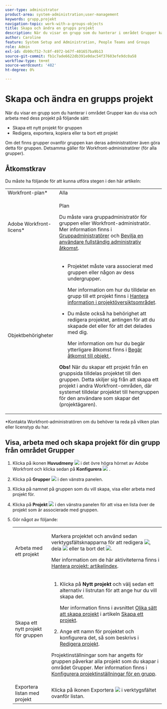 ```yaml
---
user-type: administrator
product-area: system-administration;user-management
keywords: grupp,projekt
navigation-topic: work-with-a-groups-objects
title: Skapa och ändra en grupps projekt
description: När du visar en grupp som du hanterar i området Grupper kan du skapa, redigera export, kopiera och ta bort gruppens projekt.
author: Caroline
feature: System Setup and Administration, People Teams and Groups
role: Admin
exl-id: db90cf52-7c8f-4972-b67f-401657ba9b13
source-git-commit: fb1c7ade6622db391e0dac54f37603efe9dc0a58
workflow-type: tm+mt
source-wordcount: '482'
ht-degree: 0%

---
```


# Skapa och ändra en grupps projekt

När du visar en grupp som du hanterar i området Grupper kan du visa och arbeta med dess projekt på följande sätt:

* Skapa ett nytt projekt för gruppen
* Redigera, exportera, kopiera eller ta bort ett projekt

Om det finns grupper ovanför gruppen kan deras administratörer även göra detta för gruppen. Detsamma gäller för Workfront-administratörer (för alla grupper).

## Åtkomstkrav

Du måste ha följande för att kunna utföra stegen i den här artikeln:

<table style="table-layout:auto"> 
 <col> 
 <col> 
 <tbody> 
  <tr> 
   <td >Workfront-plan</a>*</td> 
   <td>Alla</td> 
  </tr> 
  <tr> 
   <td>Adobe Workfront-licens</a>*</td> 
   <td> <p>Plan </p> <p>Du måste vara gruppadministratör för gruppen eller Workfront-administratör. Mer information finns i <a href="../../../administration-and-setup/manage-groups/group-roles/group-administrators.md" class="MCXref xref">Gruppadministratörer</a> och <a href="../../../administration-and-setup/add-users/configure-and-grant-access/grant-a-user-full-administrative-access.md" class="MCXref xref">Bevilja en användare fullständig administrativ åtkomst</a>.</p> </td> 
  </tr> 
  <tr> 
   <td role="rowheader">Objektbehörigheter</td> 
   <td> 
    <ul> 
     <li> <p>Projektet måste vara associerat med gruppen eller någon av dess undergrupper. </p> <p>Mer information om hur du tilldelar en grupp till ett projekt finns i <a href="../../../manage-work/projects/manage-projects/understand-project-overview-area.md" class="MCXref xref">Hantera information i projektöversiktsområdet</a>.</p> </li> 
     <li> <p>Du måste också ha behörighet att redigera projektet, antingen för att du skapade det eller för att det delades med dig.</p> <p>Mer information om hur du begär ytterligare åtkomst finns i <a href="../../../workfront-basics/grant-and-request-access-to-objects/request-access.md" class="MCXref xref">Begär åtkomst till objekt </a>.</p> </li> 
    </ul> <p><b>Obs!</b> När du skapar ett projekt från en gruppsida tilldelas projektet till den gruppen. Detta skiljer sig från att skapa ett projekt i andra Workfront-områden, där systemet tilldelar projektet till hemgruppen för den användare som skapar det (projektägaren).</p> </td> 
  </tr> 
 </tbody> 
</table>

&#42;Kontakta Workfront-administratören om du behöver ta reda på vilken plan eller licenstyp du har.

## Visa, arbeta med och skapa projekt för din grupp från området Grupper

1. Klicka på ikonen **Huvudmeny** ![](assets/main-menu-icon.png) i det övre högra hörnet av Adobe Workfront och klicka sedan på **Konfigurera** ![](assets/gear-icon-settings.png) .

1. Klicka på **Grupper** ![](assets/groups-icon.png) i den vänstra panelen.

1. Klicka på namnet på gruppen som du vill skapa, visa eller arbeta med projekt för.
1. Klicka på **Projekt** ![](assets/projects-in-main-menu.png) i den vänstra panelen för att visa en lista över de projekt som är associerade med gruppen.

1. Gör något av följande:

   <table style="table-layout:auto"> 
    <col> 
    <col> 
    <tbody> 
     <tr> 
      <td role="rowheader"> <p>Arbeta med ett projekt</p> </td> 
      <td> <p>Markera projektet och använd sedan verktygsfältsknapparna för att redigera <img src="assets/edit-icon.png">, dela <img src="assets/share-icon.png"> eller ta bort det <img src="assets/delete.png">.</p> <p>Mer information om de här aktiviteterna finns i <a href="../../../manage-work/projects/manage-projects/manage-projects-overview.md" class="MCXref xref">Hantera projekt: artikelindex</a>.</p> </td> 
     </tr> 
     <tr> 
      <td role="rowheader"> <p>Skapa ett nytt projekt för gruppen</p> </td> 
      <td> 
       <ol> 
        <li value="1"> <p>Klicka på <strong>Nytt projekt</strong> och välj sedan ett alternativ i listrutan för att ange hur du vill skapa det. </p> <p>Mer information finns i avsnittet <a href="../../../manage-work/projects/create-projects/create-project.md#ways-to-create-projects" class="MCXref xref">Olika sätt att skapa projekt</a> i artikeln <a href="../../../manage-work/projects/create-projects/create-project.md" class="MCXref xref">Skapa ett projekt</a>.</p> </li> 
        <li value="2">Ange ett namn för projektet och konfigurera det, så som beskrivs i <a href="../../../manage-work/projects/manage-projects/edit-projects.md" class="MCXref xref">Redigera projekt</a>.</li> 
       </ol> <p> Projektinställningar som har angetts för gruppen påverkar alla projekt som du skapar i området Grupper. Mer information finns i <a href="../../../administration-and-setup/manage-groups/create-and-manage-groups/configure-project-preferences-group.md" class="MCXref xref">Konfigurera projektinställningar för en grupp</a>.</p> </td> 
     </tr> 
     <tr> 
      <td role="rowheader">Exportera listan med projekt</td> 
      <td>Klicka på ikonen Exportera <img src="assets/export.png"> i verktygsfältet ovanför listan.</td> 
     </tr> 
    </tbody> 
   </table>
